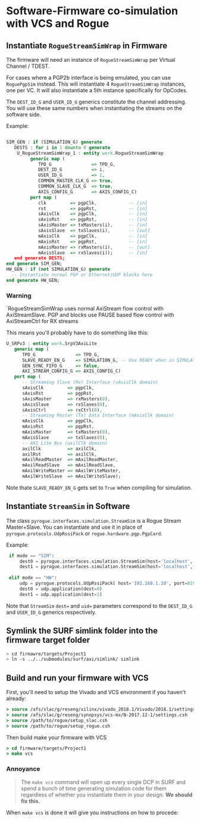 # Software-Firmware co-simulation with VCS and Rogue

## Instantiate `RogueStreamSimWrap` in Firmware

The firmware will need an instance of `RogueStreamSimWrap` per Virtual Channel / TDEST.

For cases where a PGP2b interface is being emulated, you can use `RoguePgpSim` instead.
This will instantiate 4 `RogueStreamSimWrap` instances, one per VC. It will also
instantiate a 5th instance specifically for OpCodes.

The `DEST_ID_G` and `USER_ID_G` generics constitute the channel addressing.
You will use these same numbers when instantiating the streams on the software side.

Example:

``` VHDL

SIM_GEN : if (SIMULATION_G) generate
   DESTS : for i in 1 downto 0 generate
    U_RogueStreamSimWrap_1 : entity work.RogueStreamSimWrap
         generic map (
            TPD_G               => TPD_G,
            DEST_ID_G           => i,
            USER_ID_G           => 1,
            COMMON_MASTER_CLK_G => true,
            COMMON_SLAVE_CLK_G  => true,
            AXIS_CONFIG_G       => AXIS_CONFIG_C)
         port map (
            clk         => pgpClk,            -- [in]
            rst         => pgpRst,            -- [in]
            sAxisClk    => pgpClk,            -- [in]
            sAxisRst    => pgpRst,            -- [in]
            sAxisMaster => txMasters(i),      -- [in]
            sAxisSlave  => txSlaves(i),       -- [out]
            mAxisClk    => pgpClk,            -- [in]
            mAxisRst    => pgpRst,            -- [in]
            mAxisMaster => rxMasters(i),      -- [out]
            mAxisSlave  => rxSlaves(i));      -- [in]
   end generate DESTS;
end generate SIM_GEN;
HW_GEN : if (not SIMULATION_G) generate
  -- Instantiate normal PGP or Ethernet/UDP blocks here
end generate HW_GEN;
```

### Warning

`RogueStreamSimWrap uses normal AxiStream flow control with AxiStreamSlave.
PGP and blocks use PAUSE based flow control with AxiStreamCtrl for RX streams

This means you'll probably have to do something like this:

``` VHDL
U_SRPv3 : entity work.SrpV3AxiLite
   generic map (
      TPD_G               => TPD_G,
      SLAVE_READY_EN_G    => SIMULATION_G, -- Use READY when in SIMULATION mode
      GEN_SYNC_FIFO_G     => false,
      AXI_STREAM_CONFIG_G => AXIS_CONFIG_C)
   port map (
      -- Streaming Slave (Rx) Interface (sAxisClk domain) 
      sAxisClk         => pgpClk,
      sAxisRst         => pgpRst,
      sAxisMaster      => rxMasters(0),
      sAxisSlave       => rxSlaves(0),
      sAxisCtrl        => rxCtrl(0),
      -- Streaming Master (Tx) Data Interface (mAxisClk domain)
      mAxisClk         => pgpClk,
      mAxisRst         => pgpRst,
      mAxisMaster      => txMasters(0),
      mAxisSlave       => txSlaves(0),
      -- AXI Lite Bus (axilClk domain)
      axilClk          => axilClk,
      axilRst          => axilClk,
      mAxilReadMaster  => mAxilReadMaster,
      mAxilReadSlave   => mAxilReadSlave,
      mAxilWriteMaster => mAxilWriteMaster,
      mAxilWriteSlave  => mAxilWriteSlave);
```

Note thate `SLAVE_READY_EN_G` gets set to `True` when compiling for simulation.

## Instantiate `StreamSim` in Software

The class `pyrogue.interfaces.simulation.StreamSim` is a Rogue Stream Master+Slave.
You can instantiate and use it in place of `pyrogue.protocols.UdpRssiPack` or `rogue.hardware.pgp.PgpCard`.

Example:

```python
 if mode == "SIM":
     dest0 = pyrogue.interfaces.simulation.StreamSim(host='localhost', dest=0, uid=1, ssi=True)
     dest1 = pyrogue.interfaces.simulation.StreamSim(host='localhost', dest=1, uid=1, ssi=True)
 
 elif mode == "HW":
     udp = pyrogue.protocols.UdpRssiPack( host='192.168.1.10', port=8192, packVer=2 )                
     dest0 = udp.application(dest=0)
     dest1 = udp.application(dest=1)
```

Note that `StreamSim` `dest=` and `uid=` parameters correspond to the `DEST_ID_G` and `USER_ID_G` generics respectively.

## Symlink the SURF simlink folder into the firmware target folder

```bash
> cd firmawre/targets/Project1
> ln -s ../../submodules/surf/axi/simlink/ simlink
```

## Build and run your firmware with VCS

First, you'll need to setup the Vivado and VCS environment if you haven't already:

```tcsh
> source /afs/slac/g/reseng/xilinx/vivado_2018.1/Vivado/2018.1/settings64.csh
> source /afs/slac/g/reseng/synopsys/vcs-mx/N-2017.12-1/settings.csh
> source /path/to/rogue/setup_slac.csh
> source /path/to/rogue/setup_rogue.csh
```

Then build make your firmware with VCS

```tcsh
> cd firmware/targets/Project1
> make vcs
```

### Annoyance
> The `make vcs` command will open up every single DCP in SURF and spend a bunch of time
> generating simulation code for them regardless of whether you instantiate them in your design.
> **We should fix this.**

When `make vcs` is done it will give you instructions on how to procede:






